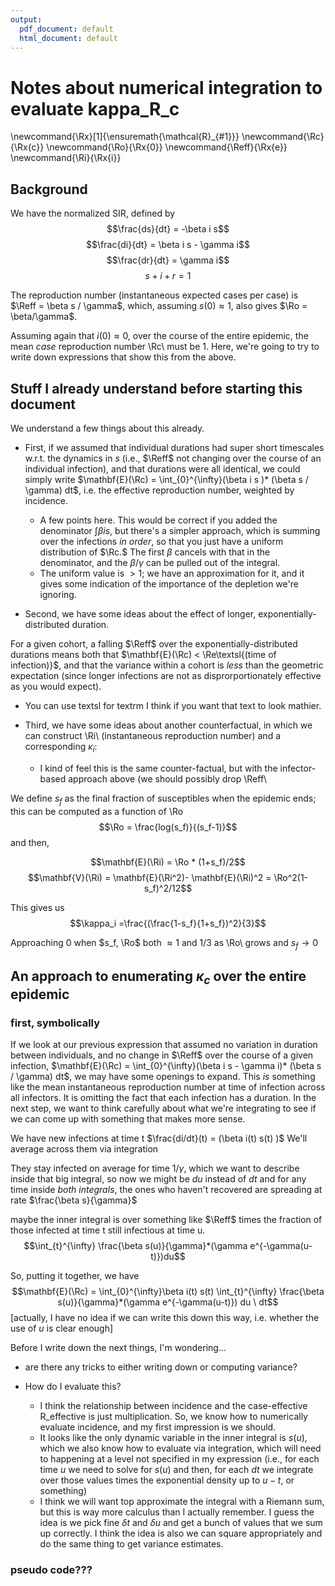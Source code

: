 ```yaml
---
output:
  pdf_document: default
  html_document: default
---
```


# Notes about numerical integration to evaluate kappa_R_c

\newcommand{\Rx}[1]{\ensuremath{\mathcal{R}_{#1}}}
\newcommand{\Rc}{\Rx{c}}
\newcommand{\Ro}{\Rx{0}}
\newcommand{\Reff}{\Rx{e}}
\newcommand{\Ri}{\Rx{i}}

## Background
We have the normalized SIR, defined by 
$$\frac{ds}{dt} = -\beta i s$$
$$\frac{di}{dt} = \beta i s - \gamma i$$
$$\frac{dr}{dt} = \gamma i$$
$$s + i + r = 1$$

The reproduction number (instantaneous expected cases per case) is 
$\Reff = \beta s / \gamma$, which, assuming $s(0) \approx 1$, also gives 
$\Ro = \beta/\gamma$.

Assuming again that $i(0) \approx 0$, over the course of the entire epidemic, the mean *case* reproduction number \Rc\ must be 1. Here, we're going to try to write down expressions that show this from the above. 

## Stuff I already understand before starting this document

We understand a few things about this already. 

- First, if we assumed that individual durations had super short timescales w.r.t. the dynamics in $s$ (i.e., $\Reff$ not changing over the course of an individual infection), and that durations were all identical, we could simply write
$\mathbf{E}(\Rc) = \int_{0}^{\infty}(\beta i s )* (\beta s / \gamma) dt$, i.e. the effective reproduction number, weighted by incidence. 

	* A few points here. This would be correct if you added the denominator $\int{\beta is}$, but there's a simpler approach, which is summing over the infections _in order_, so that you just have a uniform distribution of $\Rc.$ The first $\beta$ cancels with that in the denominator, and the $\beta/\gamma$ can be pulled out of the integral.
	* The uniform value is $>1$; we have an approximation for it, and it gives some indication of the importance of the depletion we're ignoring.

- Second, we have some ideas about the effect of longer, exponentially-distributed duration.

For a given cohort, a falling $\Reff$ over the exponentially-distributed durations means both that $\mathbf{E}(\Rc) < \Re\textsl{(time of infection)}$, and that the variance within a cohort is _less_ than the geometric expectation (since longer infections are not as disprorportionately effective as you would expect). 

* You can use textsl for textrm I think if you want that text to look mathier.

- Third, we have some ideas about another counterfactual, in which we can construct \Ri\ (instantaneous reproduction number) and a corresponding $\kappa_i$:

	* I kind of feel this is the same counter-factual, but with the infector-based approach above (we should possibly drop \Reff\

We define $s_f$ as the final fraction of susceptibles when the epidemic ends; this can be computed as a function of \Ro\
$$\Ro = \frac{log(s_f)}{(s_f-1)}$$
and then,

$$\mathbf{E}(\Ri) = \Ro * (1+s_f)/2$$
$$\mathbf{V}(\Ri) = \mathbf{E}(\Ri^2)-
\mathbf{E}(\Ri)^2 = \Ro^2(1-s_f)^2/12$$

This gives us 
$$\kappa_i =\frac{(\frac{1-s_f}{1+s_f})^2}{3}$$

Approaching 0 when $s_f, \Ro$ both $\approx 1$ and $1/3$ as \Ro\ grows and $s_f \to 0$

## An approach to enumerating $\kappa_c$ over the entire epidemic

### first, symbolically

If we look at our previous expression that assumed no variation in duration between individuals, and no change in $\Reff$ over the course of a given infection, $\mathbf{E}(\Rc) = \int_{0}^{\infty}(\beta i s - \gamma i)* (\beta s / \gamma) dt$, we may have some openings to expand. This *is* something like the mean instantaneous reproduction number at time of infection across all infectors. It is omitting the fact that each infection has a duration. In the next step, we want to think carefully about what we're integrating to see if we can come up with something that makes more sense. 

We have new infections at time t
$\frac{di/dt}(t) = (\beta i(t) s(t) )$
We'll average across them via integration

They stay infected on average for time $1/\gamma$, which we want to describe inside that big integral, so now we might be $du$ instead of $dt$
and for any time inside *both integrals*, the ones who haven't recovered are spreading at rate $\frac{\beta s}{\gamma}$

maybe the inner integral is over something like $\Reff$ times the fraction of those infected at time t still infectious at time u. 
$$\int_{t}^{\infty} \frac{\beta s(u)}{\gamma}*(\gamma e^{-\gamma(u-t)})du$$
 
So, putting it together, we have 
$$\mathbf{E}(\Rc) = \int_{0}^{\infty}\beta i(t) s(t) \int_{t}^{\infty} \frac{\beta s(u)}{\gamma}*(\gamma e^{-\gamma(u-t)}) du \ dt$$
[actually, I have no idea if we can write this down this way, i.e. whether the use of $u$ is clear enough]

Before I write down the next things, I'm wondering...

- are there any tricks to either writing down or computing variance? 

- How do I evaluate this?
  - I think the relationship between incidence and the case-effective R_effective is just multiplication. So, we know how to numerically evaluate incidence, and my first impression is we should. 
  - It looks like the only dynamic variable in the inner integral is $s(u)$, which we also know how to evaluate via integration, which will need to happening at a level not specified in my expression (i.e., for each time $u$ we need to solve for $s(u)$ and then, for each $dt$ we integrate over those values times the exponential density up to $u-t$, or something) 
  - I think we will want top approximate the integral with a Riemann sum, but this is way more calculus than I actually remember. I guess the idea is we pick fine $\delta t$ and $\delta u$ and get a bunch of values that we sum up correctly. I think the idea is also we can square appropriately and do the same thing to get variance estimates.
  
### pseudo code???
  



